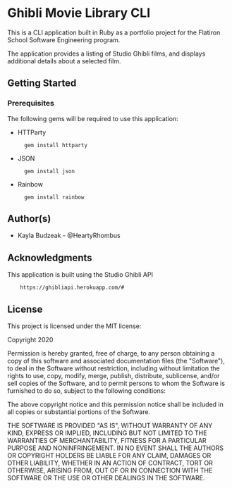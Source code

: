 # Ghibli Movie Library CLI
This is a CLI application built in Ruby as a portfolio project for the Flatiron School Software Engineering program.

The application provides a listing of Studio Ghibli films, and displays additional details about a selected film.


## Getting Started

### Prerequisites
The following gems will be required to use this application:

* HTTParty

        gem install httparty

* JSON

        gem install json

* Rainbow

        gem install rainbow

## Author(s)
* Kayla Budzeak - @HeartyRhombus

## Acknowledgments
This application is built using the Studio Ghibli API

        https://ghibliapi.herokuapp.com/#

## License
This project is licensed under the MIT license:

Copyright 2020

Permission is hereby granted, free of charge, to any person obtaining a copy of this software and associated documentation files (the "Software"), to deal in the Software without restriction, including without limitation the rights to use, copy, modify, merge, publish, distribute, sublicense, and/or sell copies of the Software, and to permit persons to whom the Software is furnished to do so, subject to the following conditions:

The above copyright notice and this permission notice shall be included in all copies or substantial portions of the Software.

THE SOFTWARE IS PROVIDED "AS IS", WITHOUT WARRANTY OF ANY KIND, EXPRESS OR IMPLIED, INCLUDING BUT NOT LIMITED TO THE WARRANTIES OF MERCHANTABILITY, FITNESS FOR A PARTICULAR PURPOSE AND NONINFRINGEMENT. IN NO EVENT SHALL THE AUTHORS OR COPYRIGHT HOLDERS BE LIABLE FOR ANY CLAIM, DAMAGES OR OTHER LIABILITY, WHETHER IN AN ACTION OF CONTRACT, TORT OR OTHERWISE, ARISING FROM, OUT OF OR IN CONNECTION WITH THE SOFTWARE OR THE USE OR OTHER DEALINGS IN THE SOFTWARE.